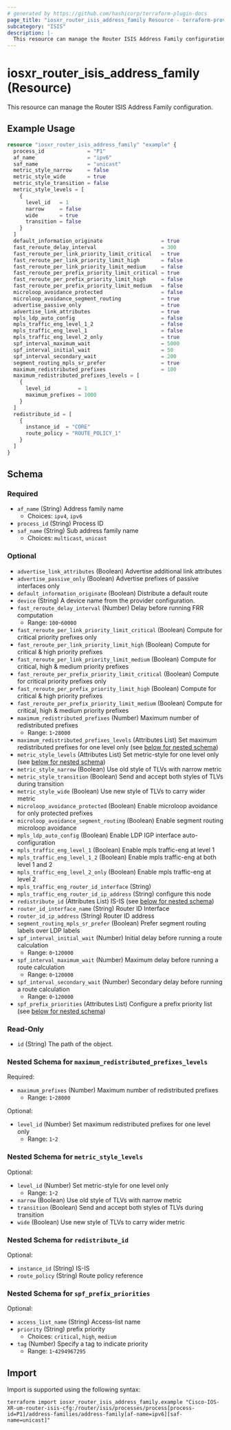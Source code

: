```yaml
---
# generated by https://github.com/hashicorp/terraform-plugin-docs
page_title: "iosxr_router_isis_address_family Resource - terraform-provider-iosxr"
subcategory: "ISIS"
description: |-
  This resource can manage the Router ISIS Address Family configuration.
---
```


# iosxr_router_isis_address_family (Resource)

This resource can manage the Router ISIS Address Family configuration.

## Example Usage

```terraform
resource "iosxr_router_isis_address_family" "example" {
  process_id              = "P1"
  af_name                 = "ipv6"
  saf_name                = "unicast"
  metric_style_narrow     = false
  metric_style_wide       = true
  metric_style_transition = false
  metric_style_levels = [
    {
      level_id   = 1
      narrow     = false
      wide       = true
      transition = false
    }
  ]
  default_information_originate                   = true
  fast_reroute_delay_interval                     = 300
  fast_reroute_per_link_priority_limit_critical   = true
  fast_reroute_per_link_priority_limit_high       = false
  fast_reroute_per_link_priority_limit_medium     = false
  fast_reroute_per_prefix_priority_limit_critical = true
  fast_reroute_per_prefix_priority_limit_high     = false
  fast_reroute_per_prefix_priority_limit_medium   = false
  microloop_avoidance_protected                   = false
  microloop_avoidance_segment_routing             = true
  advertise_passive_only                          = true
  advertise_link_attributes                       = true
  mpls_ldp_auto_config                            = false
  mpls_traffic_eng_level_1_2                      = false
  mpls_traffic_eng_level_1                        = false
  mpls_traffic_eng_level_2_only                   = true
  spf_interval_maximum_wait                       = 5000
  spf_interval_initial_wait                       = 50
  spf_interval_secondary_wait                     = 200
  segment_routing_mpls_sr_prefer                  = true
  maximum_redistributed_prefixes                  = 100
  maximum_redistributed_prefixes_levels = [
    {
      level_id         = 1
      maximum_prefixes = 1000
    }
  ]
  redistribute_id = [
    {
      instance_id  = "CORE"
      route_policy = "ROUTE_POLICY_1"
    }
  ]
}
```

<!-- schema generated by tfplugindocs -->
## Schema

### Required

- `af_name` (String) Address family name
  - Choices: `ipv4`, `ipv6`
- `process_id` (String) Process ID
- `saf_name` (String) Sub address family name
  - Choices: `multicast`, `unicast`

### Optional

- `advertise_link_attributes` (Boolean) Advertise additional link attributes
- `advertise_passive_only` (Boolean) Advertise prefixes of passive interfaces only
- `default_information_originate` (Boolean) Distribute a default route
- `device` (String) A device name from the provider configuration.
- `fast_reroute_delay_interval` (Number) Delay before running FRR computation
  - Range: `100`-`60000`
- `fast_reroute_per_link_priority_limit_critical` (Boolean) Compute for critical priority prefixes only
- `fast_reroute_per_link_priority_limit_high` (Boolean) Compute for critical & high priority prefixes
- `fast_reroute_per_link_priority_limit_medium` (Boolean) Compute for critical, high & medium priority prefixes
- `fast_reroute_per_prefix_priority_limit_critical` (Boolean) Compute for critical priority prefixes only
- `fast_reroute_per_prefix_priority_limit_high` (Boolean) Compute for critical & high priority prefixes
- `fast_reroute_per_prefix_priority_limit_medium` (Boolean) Compute for critical, high & medium priority prefixes
- `maximum_redistributed_prefixes` (Number) Maximum number of redistributed prefixes
  - Range: `1`-`28000`
- `maximum_redistributed_prefixes_levels` (Attributes List) Set maximum redistributed prefixes for one level only (see [below for nested schema](#nestedatt--maximum_redistributed_prefixes_levels))
- `metric_style_levels` (Attributes List) Set metric-style for one level only (see [below for nested schema](#nestedatt--metric_style_levels))
- `metric_style_narrow` (Boolean) Use old style of TLVs with narrow metric
- `metric_style_transition` (Boolean) Send and accept both styles of TLVs during transition
- `metric_style_wide` (Boolean) Use new style of TLVs to carry wider metric
- `microloop_avoidance_protected` (Boolean) Enable microloop avoidance for only protected prefixes
- `microloop_avoidance_segment_routing` (Boolean) Enable segment routing microloop avoidance
- `mpls_ldp_auto_config` (Boolean) Enable LDP IGP interface auto-configuration
- `mpls_traffic_eng_level_1` (Boolean) Enable mpls traffic-eng at level 1
- `mpls_traffic_eng_level_1_2` (Boolean) Enable mpls traffic-eng at both level 1 and 2
- `mpls_traffic_eng_level_2_only` (Boolean) Enable mpls traffic-eng at level 2
- `mpls_traffic_eng_router_id_interface` (String)
- `mpls_traffic_eng_router_id_ip_address` (String) configure this node
- `redistribute_id` (Attributes List) IS-IS (see [below for nested schema](#nestedatt--redistribute_id))
- `router_id_interface_name` (String) Router ID Interface
- `router_id_ip_address` (String) Router ID address
- `segment_routing_mpls_sr_prefer` (Boolean) Prefer segment routing labels over LDP labels
- `spf_interval_initial_wait` (Number) Initial delay before running a route calculation
  - Range: `0`-`120000`
- `spf_interval_maximum_wait` (Number) Maximum delay before running a route calculation
  - Range: `0`-`120000`
- `spf_interval_secondary_wait` (Number) Secondary delay before running a route calculation
  - Range: `0`-`120000`
- `spf_prefix_priorities` (Attributes List) Configure a prefix priority list (see [below for nested schema](#nestedatt--spf_prefix_priorities))

### Read-Only

- `id` (String) The path of the object.

<a id="nestedatt--maximum_redistributed_prefixes_levels"></a>
### Nested Schema for `maximum_redistributed_prefixes_levels`

Required:

- `maximum_prefixes` (Number) Maximum number of redistributed prefixes
  - Range: `1`-`28000`

Optional:

- `level_id` (Number) Set maximum redistributed prefixes for one level only
  - Range: `1`-`2`


<a id="nestedatt--metric_style_levels"></a>
### Nested Schema for `metric_style_levels`

Optional:

- `level_id` (Number) Set metric-style for one level only
  - Range: `1`-`2`
- `narrow` (Boolean) Use old style of TLVs with narrow metric
- `transition` (Boolean) Send and accept both styles of TLVs during transition
- `wide` (Boolean) Use new style of TLVs to carry wider metric


<a id="nestedatt--redistribute_id"></a>
### Nested Schema for `redistribute_id`

Optional:

- `instance_id` (String) IS-IS
- `route_policy` (String) Route policy reference


<a id="nestedatt--spf_prefix_priorities"></a>
### Nested Schema for `spf_prefix_priorities`

Optional:

- `access_list_name` (String) Access-list name
- `priority` (String) prefix priority
  - Choices: `critical`, `high`, `medium`
- `tag` (Number) Specify a tag to indicate priority
  - Range: `1`-`4294967295`

## Import

Import is supported using the following syntax:

```shell
terraform import iosxr_router_isis_address_family.example "Cisco-IOS-XR-um-router-isis-cfg:/router/isis/processes/process[process-id=P1]/address-families/address-family[af-name=ipv6][saf-name=unicast]"
```

